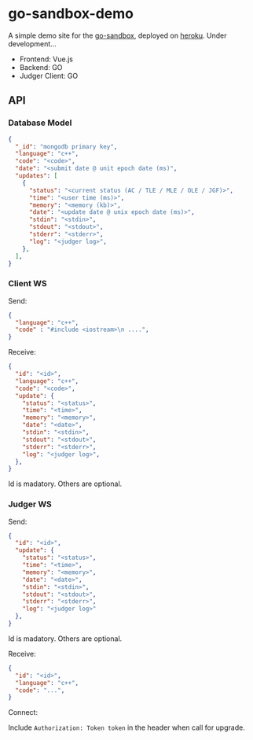 # go-sandbox-demo

A simple demo site for the [go-sandbox](https://github.com/criyle/go-sandbox), deployed on [heroku](https://go-judger.herokuapp.com).
Under development...

+   Frontend: Vue.js
+   Backend: GO
+   Judger Client: GO

## API

### Database Model

``` json
{
  "_id": "mongodb primary key",
  "language": "c++",
  "code": "<code>",
  "date": "<submit date @ unit epoch date (ms)",
  "updates": [
    {
      "status": "<current status (AC / TLE / MLE / OLE / JGF)>",
      "time": "<user time (ms)>",
      "memory": "<memory (kb)>",
      "date": "<update date @ unix epoch date (ms)>",
      "stdin": "<stdin>",
      "stdout": "<stdout>",
      "stderr": "<stderr>",
      "log": "<judger log>",
    },
  ],
}
```

### Client WS

Send:

``` json
{
  "language": "c++",
  "code" : "#include <iostream>\n ....",
}
```

Receive:

``` json
{
  "id": "<id>",
  "language": "c++",
  "code": "<code>",
  "update": {
    "status": "<status>",
    "time": "<time>",
    "memory": "<memory>",
    "date": "<date>",
    "stdin": "<stdin>",
    "stdout": "<stdout>",
    "stderr": "<stderr>",
    "log": "<judger log>",
  },
}
```

Id is madatory. Others are optional.

### Judger WS

Send:

``` json
{
  "id": "<id>",
  "update": {
    "status": "<status>",
    "time": "<time>",
    "memory": "<memory>",
    "date": "<date>",
    "stdin": "<stdin>",
    "stdout": "<stdout>",
    "stderr": "<stderr>",
    "log": "<judger log>"
  },
}
```

Id is madatory. Others are optional.

Receive:

``` json
{
  "id": "<id>",
  "language": "c++",
  "code": "...",
}
```

Connect:

Include `Authorization: Token token` in the header when call for upgrade.

